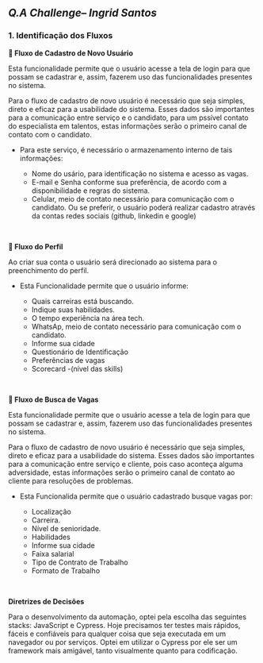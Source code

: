 ## *Q.A Challenge– Ingrid Santos*

### 1. Identificação dos Fluxos

   **:triangular_flag_on_post:    Fluxo de Cadastro de Novo Usuário**
  
    
Esta funcionalidade permite que o usuário acesse a tela de login para que possam se cadastrar e, assim, fazerem uso das funcionalidades presentes no sistema.

Para o fluxo de cadastro de novo usuário é necessário que seja simples, direto e eficaz para a usabilidade do sistema. Esses dados são importantes para a comunicação entre serviço e o candidato, para um pssível contato do especialista em talentos, estas informações serão o primeiro canal de contato com o candidato. 

  - Para este serviço, é necessário o armazenamento interno de tais informações: 

    - Nome do usário, para identificação no sistema e acesso as vagas. 
    - E-mail e Senha conforme sua preferência, de acordo com a disponibilidade e regras do sistema.
     - Celular, meio de contato necessário para comunicação com o candidato.
   Ou se preferir, o usuário poderá realizar cadastro através da contas  redes sociais (github, linkedin e google)

<br/>

 
 **:triangular_flag_on_post:    Fluxo do Perfil**
  
    
 Ao criar sua conta o usuário será direcionado ao sistema para o preenchimento do perfil. 

  - Esta Funcionalidade permite que o usuário informe:

    - Quais carreiras está buscando.
    - Indique suas habilidades.
    - O tempo experiência na área tech.
    - WhatsAp, meio de contato necessário para comunicação com o candidato.
    - Informe sua cidade
     - Questionário de Identificação 
     - Preferências de vagas
     - Scorecard -(nível das skills)
     
<br/>
     

**:triangular_flag_on_post:    Fluxo de Busca de Vagas**
  
    
Esta funcionalidade permite que o usuário acesse a tela de login para que possam se cadastrar e, assim, fazerem uso das funcionalidades presentes no sistema.

Para o fluxo de cadastro de novo usuário é necessário que seja simples, direto e eficaz para a usabilidade do sistema. Esses dados são importantes para a comunicação entre serviço e cliente, pois caso aconteça alguma adversidade, estas informações serão o primeiro canal de contato ao cliente para resoluções de problemas. 

  - Esta Funcionalida permite que o usuário cadastrado busque vagas por: 

    - Localização
    - Carreira.
    - Nível de senioridade.
    - Habilidades
    - Informe sua cidade
    - Faixa salarial 
    - Tipo de Contrato de Trabalho
    - Formato de Trabalho

<br/>
       
  
**Diretrizes de Decisões**

Para o desenvolvimento da automação, optei pela escolha das seguintes stacks: JavaScript e Cypress. Hoje precisamos ter testes mais rápidos, fáceis e confiáveis para qualquer coisa que seja executada em um navegador ou por serviços. Optei em utilizar o Cypress por ele ser um framework mais amigável, tanto visualmente quanto para codificação.

